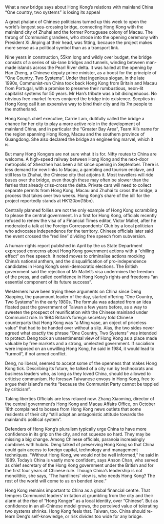 What a new bridge says about Hong Kong’s relations with mainland China
“One country, two systems” is losing its appeal

A great phalanx of Chinese politicians turned up this week to open the world’s longest sea-crossing bridge, connecting Hong Kong with the mainland city of Zhuhai and the former Portuguese colony of Macau. The throng of Communist grandees, who strode into the opening ceremony with President Xi Jinping at their head, was fitting, because the project makes more sense as a political symbol than as a transport link.

Nine years in construction, 55km long and wildly over budget, the bridge consists of a series of six-lane bridges and tunnels, winding between man-made islands across the Pearl River delta. It was hailed at the opening by Han Zheng, a Chinese deputy prime minister, as a boost for the principle of “One Country, Two Systems”. Under that ingenious slogan, in the late 1990s, Communist-run China took back Hong Kong from Britain and Macau from Portugal, with a promise to preserve their rumbustious, neon-lit capitalist systems for 50 years. Mr Han’s tribute was a bit disingenuous. No obvious free-market forces conjured the bridge into existence. Sceptics in Hong Kong call it an expensive way to bind their city and its 7m people to the motherland.

Hong Kong’s chief executive, Carrie Lam, dutifully called the bridge a chance for her city to play a more active role in the development of mainland China, and in particular the “Greater Bay Area”, Team Xi’s name for the region spanning Hong Kong, Macau and the southern province of Guangdong. She also declared the bridge an engineering marvel, which it is.

But many Hong Kongers are not sure what it is for. Nifty routes to China are welcome. A high-speed railway between Hong Kong and the next-door metropolis of Shenzhen has been a hit since opening in September. There is less demand for new links to Macau, a gambling and tourism enclave, and still less to Zhuhai, the Chinese city that adjoins it. Most travellers will ride buses over the bridge, even though these may often be slower than the ferries that already criss-cross the delta. Private cars will need to collect separate permits from Hong Kong, Macau and Zhuhai to cross the bridge, a process that takes over two weeks. Hong Kong’s share of the bill for the project reportedly stands at HK$120bn ($15bn).

Centrally planned follies are not the only example of Hong Kong scrambling to please the central government. In a first for Hong Kong, officials recently refused to renew the visa of a Financial Times editor, Victor Mallet, after he moderated a talk at the Foreign Correspondents’ Club by a local politician who advocates independence for the territory. Chinese officials later said the event crossed the “red line” dividing free speech from subversion.

A human-rights report published in April by the us State Department expressed concerns about Hong Kong government actions with a “chilling effect” on free speech. It noted moves to criminalise actions mocking China’s national anthem, and the disqualification of pro-independence candidates in Hong Kong’s semi-democratic elections. The British government said the rejection of Mr Mallet’s visa undermines the freedom of the press, and called confidence in Hong Kong’s rights and freedoms “an essential component of its future success”.

Westerners have been trying these arguments on China since Deng Xiaoping, the paramount leader of the day, started offering “One Country, Two Systems” in the early 1980s. The formula was adapted from an idea floated past the government of Taiwan a few years before, as a way to sweeten the prospect of reunification with the Chinese mainland under Communist rule. In 1984 Britain’s foreign secretary told Chinese counterparts that Hong Kong was “a Ming vase, an object of priceless value” that had to be handed over without a slip. Alas, the two sides never agreed what exactly the phrase “One Country, Two Systems” was intended to protect. Deng took an unsentimental view of Hong Kong as a place made valuable by free markets and a strong, unelected government. If socialism were imposed on an unwilling Hong Kong, he said in 1984, it would lead to “turmoil”, if not armed conflict.

Deng, no liberal, seemed to accept some of the openness that makes Hong Kong tick. Describing its future, he talked of a city run by technocrats and business leaders who, as long as they loved China, should be allowed to criticise communism. He foresaw Taiwanese envoys in Hong Kong, free to argue their island’s merits “because the Communist Party cannot be toppled by criticism”.

Taking liberties
Officials are less relaxed now. Zhang Xiaoming, director of the central government’s Hong Kong and Macau Affairs Office, on October 18th complained to bosses from Hong Kong news outlets that some residents of their city “still adopt an antagonistic attitude towards the mainland’s political system”.

Defenders of Hong Kong’s pluralism typically urge China to have more confidence in its grip on the city, and not squeeze so hard. They may be missing a big change. Among Chinese officials, paranoia increasingly combines with hubris. Deng talked of preserving Hong Kong so that China could gain access to foreign capital, technology and management techniques. “Without Hong Kong, we would not be well informed,” he said in 1989. Today’s China is vastly more confident, says Anson Chan, who served as chief secretary of the Hong Kong government under the British and for the first four years of Chinese rule. Though China’s leadership is not monolithic, she says, “The hardliners’ view is, who needs Hong Kong? The rest of the world will come to us on bended knee.”

Hong Kong remains important to China as a global financial centre. That tempers Communist leaders’ irritation at grumbling from the city and their alarm at the rise of “Hong Konger” as a local identity, over “Chinese”. But as confidence in an all-Chinese model grows, the perceived value of tolerating two systems shrinks. Hong Kong feels that. Taiwan, too. China should re-learn Deng’s self-knowledge, or risk divides too wide for any bridge.